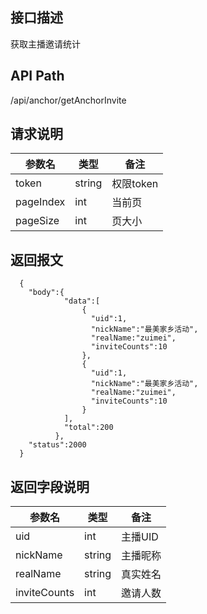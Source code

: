 ## 接口描述
获取主播邀请统计
## API Path
/api/anchor/getAnchorInvite
## 请求说明
|参数名   |类型    |备注             |
|---------|--------|-----------------|
|token    |string  |权限token        |
|pageIndex |int     |当前页           |
|pageSize  |int     |页大小           |
## 返回报文
```
  {
    "body":{
            "data":[
                {
                  "uid":1,
                  "nickName":"最美家乡活动",
                  "realName:"zuimei",
                  "inviteCounts":10
                },
                {
                  "uid":1,
                  "nickName":"最美家乡活动",
                  "realName:"zuimei",
                  "inviteCounts":10
                }
            ],
            "total":200
          },
    "status":2000
  }
```
## 返回字段说明
|参数名   |类型    |备注             |
|---------|--------|-----------------|
|uid       |int     |主播UID           |
|nickName    |string  |主播昵称         |
|realName  |string  |真实姓名           |
|inviteCounts  |int  |邀请人数           |